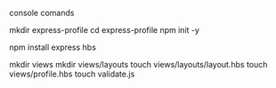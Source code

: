 console comands

mkdir express-profile
cd express-profile
npm init -y

npm install express hbs

mkdir views
mkdir views/layouts
touch views/layouts/layout.hbs
touch views/profile.hbs
touch validate.js
